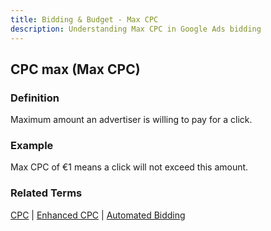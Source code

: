 ```yaml
---
title: Bidding & Budget - Max CPC
description: Understanding Max CPC in Google Ads bidding
---
```


## CPC max (Max CPC)

### Definition
Maximum amount an advertiser is willing to pay for a click.

### Example
Max CPC of €1 means a click will not exceed this amount.

### Related Terms
[CPC](/metrics/cpc) | [Enhanced CPC](/bidding-budget/ecpc) | [Automated Bidding](/bidding-budget/automated-bidding)